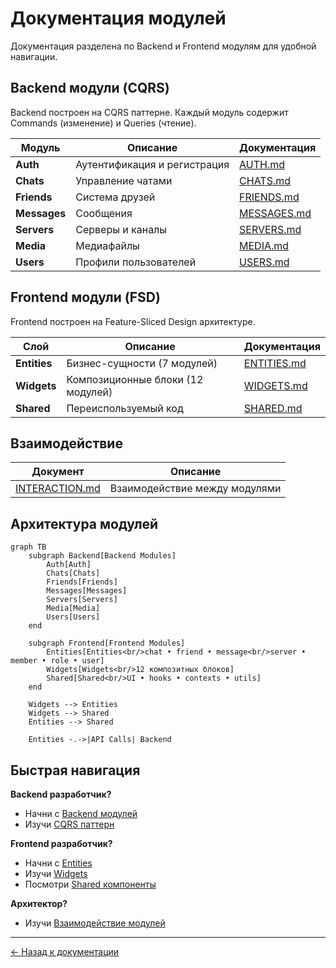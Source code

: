 # Документация модулей

Документация разделена по Backend и Frontend модулям для удобной навигации.

## Backend модули (CQRS)

Backend построен на CQRS паттерне. Каждый модуль содержит Commands (изменение) и Queries (чтение).

| Модуль | Описание | Документация |
|--------|----------|--------------|
| **Auth** | Аутентификация и регистрация | [AUTH.md](./backend/AUTH.md) |
| **Chats** | Управление чатами | [CHATS.md](./backend/CHATS.md) |
| **Friends** | Система друзей | [FRIENDS.md](./backend/FRIENDS.md) |
| **Messages** | Сообщения | [MESSAGES.md](./backend/MESSAGES.md) |
| **Servers** | Серверы и каналы | [SERVERS.md](./backend/SERVERS.md) |
| **Media** | Медиафайлы | [MEDIA.md](./backend/MEDIA.md) |
| **Users** | Профили пользователей | [USERS.md](./backend/USERS.md) |

## Frontend модули (FSD)

Frontend построен на Feature-Sliced Design архитектуре.

| Слой | Описание | Документация |
|------|----------|--------------|
| **Entities** | Бизнес-сущности (7 модулей) | [ENTITIES.md](./frontend/ENTITIES.md) |
| **Widgets** | Композиционные блоки (12 модулей) | [WIDGETS.md](./frontend/WIDGETS.md) |
| **Shared** | Переиспользуемый код | [SHARED.md](./frontend/SHARED.md) |

## Взаимодействие

| Документ | Описание |
|----------|----------|
| [INTERACTION.md](./INTERACTION.md) | Взаимодействие между модулями |

## Архитектура модулей

```mermaid
graph TB
    subgraph Backend[Backend Modules]
        Auth[Auth]
        Chats[Chats]
        Friends[Friends]
        Messages[Messages]
        Servers[Servers]
        Media[Media]
        Users[Users]
    end
    
    subgraph Frontend[Frontend Modules]
        Entities[Entities<br/>chat • friend • message<br/>server • member • role • user]
        Widgets[Widgets<br/>12 композитных блоков]
        Shared[Shared<br/>UI • hooks • contexts • utils]
    end
    
    Widgets --> Entities
    Widgets --> Shared
    Entities --> Shared
    
    Entities -.->|API Calls| Backend
```

## Быстрая навигация

**Backend разработчик?**
- Начни с [Backend модулей](./backend/)
- Изучи [CQRS паттерн](./INTERACTION.md#backend-commandquery-flow)

**Frontend разработчик?**
- Начни с [Entities](./frontend/ENTITIES.md)
- Изучи [Widgets](./frontend/WIDGETS.md)
- Посмотри [Shared компоненты](./frontend/SHARED.md)

**Архитектор?**
- Изучи [Взаимодействие модулей](./INTERACTION.md)

---

[← Назад к документации](../README.md)



























